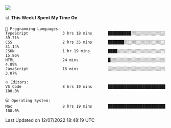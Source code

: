 ![](http://github-profile-summary-cards.vercel.app/api/cards/profile-details?username=kok-s0s&theme=vue)

<!--START_SECTION:waka-->
📊 **This Week I Spent My Time On** 

```text
💬 Programming Languages: 
TypeScript               3 hrs 18 mins       ██████████░░░░░░░░░░░░░░░   39.71% 
CSS                      2 hrs 35 mins       ███████░░░░░░░░░░░░░░░░░░   31.14% 
JSON                     1 hr 19 mins        ████░░░░░░░░░░░░░░░░░░░░░   15.86% 
HTML                     24 mins             █░░░░░░░░░░░░░░░░░░░░░░░░   4.89% 
JavaScript               15 mins             ░░░░░░░░░░░░░░░░░░░░░░░░░   3.07%

🔥 Editors: 
VS Code                  8 hrs 19 mins       █████████████████████████   100.0%

💻 Operating System: 
Mac                      8 hrs 19 mins       █████████████████████████   100.0%

```


 Last Updated on 12/07/2022 18:48:19 UTC
<!--END_SECTION:waka-->
